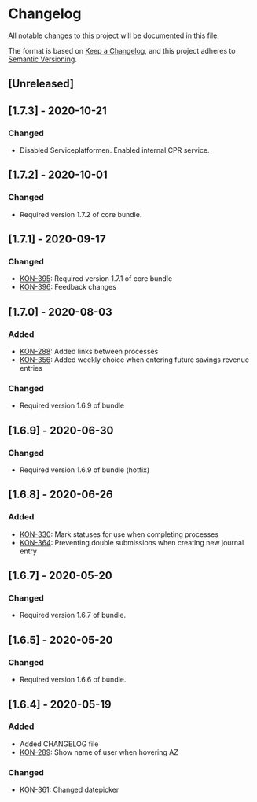 # Changelog
All notable changes to this project will be documented in this file.

The format is based on [Keep a Changelog](https://keepachangelog.com/en/1.0.0/),
and this project adheres to [Semantic Versioning](https://semver.org/spec/v2.0.0.html).

## [Unreleased]

## [1.7.3] - 2020-10-21
### Changed
- Disabled Serviceplatformen. Enabled internal CPR service.

## [1.7.2] - 2020-10-01
### Changed
- Required version 1.7.2 of core bundle.

## [1.7.1] - 2020-09-17
### Changed
- [KON-395](https://jira.itkdev.dk/browse/KON-395): Required version 1.7.1 of core bundle
- [KON-396](https://jira.itkdev.dk/browse/KON-396): Feedback changes

## [1.7.0] - 2020-08-03
### Added
- [KON-288](https://jira.itkdev.dk/browse/KON-288): Added links between processes
- [KON-356](https://jira.itkdev.dk/browse/KON-356): Added weekly choice when entering future savings revenue entries

### Changed
- Required version 1.6.9 of bundle

## [1.6.9] - 2020-06-30
### Changed
- Required version 1.6.9 of bundle (hotfix)

## [1.6.8] - 2020-06-26
### Added
- [KON-330](https://jira.itkdev.dk/browse/KON-330): Mark statuses for use when completing processes
- [KON-364](https://jira.itkdev.dk/browse/KON-364): Preventing double submissions when creating new journal entry

## [1.6.7] - 2020-05-20
### Changed
- Required version 1.6.7 of bundle.

## [1.6.5] - 2020-05-20
### Changed
- Required version 1.6.6 of bundle.

## [1.6.4] - 2020-05-19
### Added
- Added CHANGELOG file
- [KON-289](https://jira.itkdev.dk/browse/KON-289): Show name of user when hovering AZ

### Changed
- [KON-361](https://github.com/aakb/kontrolgruppen/pull/81): Changed datepicker
